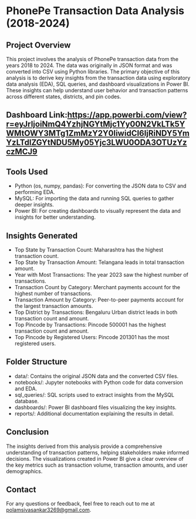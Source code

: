 # PhonePe Transaction Data Analysis (2018-2024)
## Project Overview
This project involves the analysis of PhonePe transaction data from the years 2018 to 2024. The data was originally in JSON format and was converted into CSV using Python libraries. The primary objective of this analysis is to derive key insights from the transaction data using exploratory data analysis (EDA), SQL queries, and dashboard visualizations in Power BI. These insights can help understand user behavior and transaction patterns across different states, districts, and pin codes.
## Dashboard Link:https://app.powerbi.com/view?r=eyJrIjoiNmQ4YzhjNGYtMjc1Yy00N2VkLTk5YWMtOWY3MTg1ZmMzY2Y0IiwidCI6IjRiNDY5YmYzLTdlZGYtNDU5My05Yjc3LWU0ODA3OTUzYzczMCJ9
## Tools Used
* Python (os, numpy, pandas): For converting the JSON data to CSV and performing EDA.
* MySQL: For importing the data and running SQL queries to gather deeper insights.
* Power BI: For creating dashboards to visually represent the data and insights for better understanding.
## Insights Generated
* Top State by Transaction Count: Maharashtra has the highest transaction count.
* Top State by Transaction Amount: Telangana leads in total transaction amount.
* Year with Most Transactions: The year 2023 saw the highest number of transactions.
* Transaction Count by Category: Merchant payments account for the highest number of transactions.
* Transaction Amount by Category: Peer-to-peer payments account for the largest transaction amounts.
* Top District by Transactions: Bengaluru Urban district leads in both transaction count and amount.
* Top Pincode by Transactions: Pincode 500001 has the highest transaction count and amount.
* Top Pincode by Registered Users: Pincode 201301 has the most registered users.
## Folder Structure
* data/: Contains the original JSON data and the converted CSV files.
* notebooks/: Jupyter notebooks with Python code for data conversion and EDA.
* sql_queries/: SQL scripts used to extract insights from the MySQL database.
* dashboards/: Power BI dashboard files visualizing the key insights.
* reports/: Additional documentation explaining the results in detail.
## Conclusion
The insights derived from this analysis provide a comprehensive understanding of transaction patterns, helping stakeholders make informed decisions. The visualizations created in Power BI give a clear overview of the key metrics such as transaction volume, transaction amounts, and user demographics.

## Contact
For any questions or feedback, feel free to reach out to me at polamsivasankar3269@gmail.com.
